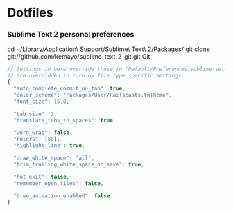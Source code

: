 # Dotfiles

### Sublime Text 2 personal preferences

cd ~/Library/Application\ Support/Sublime\ Text\ 2/Packages/
git clone git://github.com/kemayo/sublime-text-2-git.git Git

```javascript
// Settings in here override those in "Default/Preferences.sublime-settings", and
// are overridden in turn by file type specific settings.
{
  "auto_complete_commit_on_tab": true,
  "color_scheme": "Packages/User/Railscasts.tmTheme",
  "font_size": 15.0,

  "tab_size": 2,
  "translate_tabs_to_spaces": true,

  "word_wrap": false,
  "rulers": [80],
  "highlight_line": true,

  "draw_white_space": "all",
  "trim_trailing_white_space_on_save": true,

  "hot_exit": false,
  "remember_open_files": false,

  "tree_animation_enabled": false
}
```